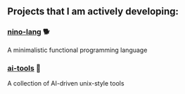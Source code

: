 ## Projects that I am actively developing:
### [nino-lang](https://github.com/ridulfo/nino-lang) 🐕
A minimalistic functional programming language
### [ai-tools](https://github.com/ridulfo/ai-tools) 🤖
A collection of AI-driven unix-style tools
